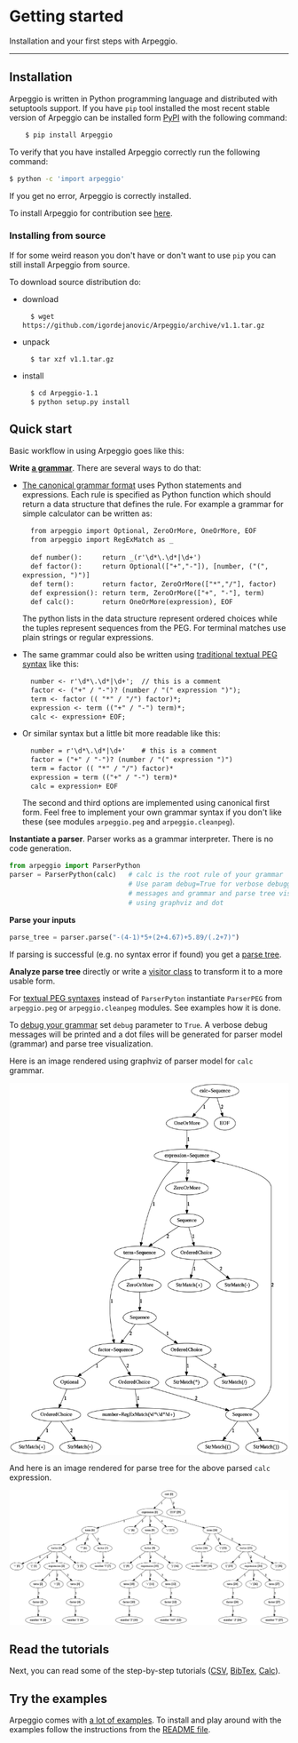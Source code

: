 # Getting started

Installation and your first steps with Arpeggio.

---

## Installation

Arpeggio is written in Python programming language and distributed with
setuptools support. If you have `pip` tool installed the most recent stable
version of Arpeggio can be installed form
[PyPI](https://pypi.python.org/pypi/Arpeggio/) with the following command:

```bash
    $ pip install Arpeggio
```

To verify that you have installed Arpeggio correctly run the following command:

```bash
$ python -c 'import arpeggio'
```

If you get no error, Arpeggio is correctly installed.

To install Arpeggio for contribution see [here](about/contributing.md).


### Installing from source

If for some weird reason you don't have or don't want to use `pip` you can still
install Arpeggio from source.

To download source distribution do:

- download

        $ wget https://github.com/igordejanovic/Arpeggio/archive/v1.1.tar.gz

- unpack

        $ tar xzf v1.1.tar.gz

- install

        $ cd Arpeggio-1.1
        $ python setup.py install


## Quick start

Basic workflow in using Arpeggio goes like this:


**Write [a grammar](grammars.md)**. There are several ways to do that:

- [The canonical grammar format](grammars.md#grammars-written-in-python) uses
  Python statements and expressions.  Each rule is specified as Python function
  which should return a data structure that defines the rule. For example a
  grammar for simple calculator can be written as:

        from arpeggio import Optional, ZeroOrMore, OneOrMore, EOF
        from arpeggio import RegExMatch as _

        def number():     return _(r'\d*\.\d*|\d+')
        def factor():     return Optional(["+","-"]), [number, ("(", expression, ")")]
        def term():       return factor, ZeroOrMore(["*","/"], factor)
        def expression(): return term, ZeroOrMore(["+", "-"], term)
        def calc():       return OneOrMore(expression), EOF

    The python lists in the data structure represent ordered choices while the tuples represent sequences from the PEG.
    For terminal matches use plain strings or regular expressions.

- The same grammar could also be written using [traditional textual PEG
  syntax](grammars.md#grammars-written-in-peg-notations) like this:

        number <- r'\d*\.\d*|\d+';  // this is a comment
        factor <- ("+" / "-")? (number / "(" expression ")");
        term <- factor (( "*" / "/") factor)*;
        expression <- term (("+" / "-") term)*;
        calc <- expression+ EOF;

- Or similar syntax but a little bit more readable like this:

        number = r'\d*\.\d*|\d+'    # this is a comment
        factor = ("+" / "-")? (number / "(" expression ")")
        term = factor (( "*" / "/") factor)*
        expression = term (("+" / "-") term)*
        calc = expression+ EOF

    The second and third options are implemented using canonical first form.
    Feel free to implement your own grammar syntax if you don't like these
    (see modules `arpeggio.peg` and `arpeggio.cleanpeg`).

**Instantiate a parser**. Parser works as a grammar interpreter. There is no
code generation.

```python
from arpeggio import ParserPython
parser = ParserPython(calc)   # calc is the root rule of your grammar
                              # Use param debug=True for verbose debugging
                              # messages and grammar and parse tree visualization
                              # using graphviz and dot
```

**Parse your inputs**

```python
parse_tree = parser.parse("-(4-1)*5+(2+4.67)+5.89/(.2+7)")
```

If parsing is successful (e.g. no syntax error if found) you get a [parse
tree](parse_trees.md).

**Analyze parse tree** directly or write a [visitor class](semantics.md) to
transform it to a more usable form.

For [textual PEG syntaxes](grammars.md#grammars-written-in-peg-notations)
instead of `ParserPyton` instantiate `ParserPEG` from `arpeggio.peg` or
`arpeggio.cleanpeg` modules. See examples how it is done.

To [debug your grammar](debugging.md) set `debug` parameter to `True`. A verbose
debug messages will be printed and a dot files will be generated for parser
model (grammar) and parse tree visualization.

Here is an image rendered using graphviz of parser model for `calc` grammar.

<img src="../images/calc_parser_model.dot.png" style="display:block; width: 15cm; margin-left:auto; margin-right:auto;"/>


And here is an image rendered for parse tree for the above parsed `calc` expression.

<img src="../images/calc_parse_tree.dot.png"/>


## Read the tutorials

Next, you can read some of the step-by-step tutorials ([CSV](tutorials/csv), [BibTex](tutorials/bibtex),
[Calc](tutorials/calc)).

## Try the examples

Arpeggio comes with [a lot of
examples](https://github.com/igordejanovic/Arpeggio/tree/master/examples). To
install and play around with the examples follow the instructions from the [README
file](https://github.com/igordejanovic/Arpeggio/tree/master/examples).


